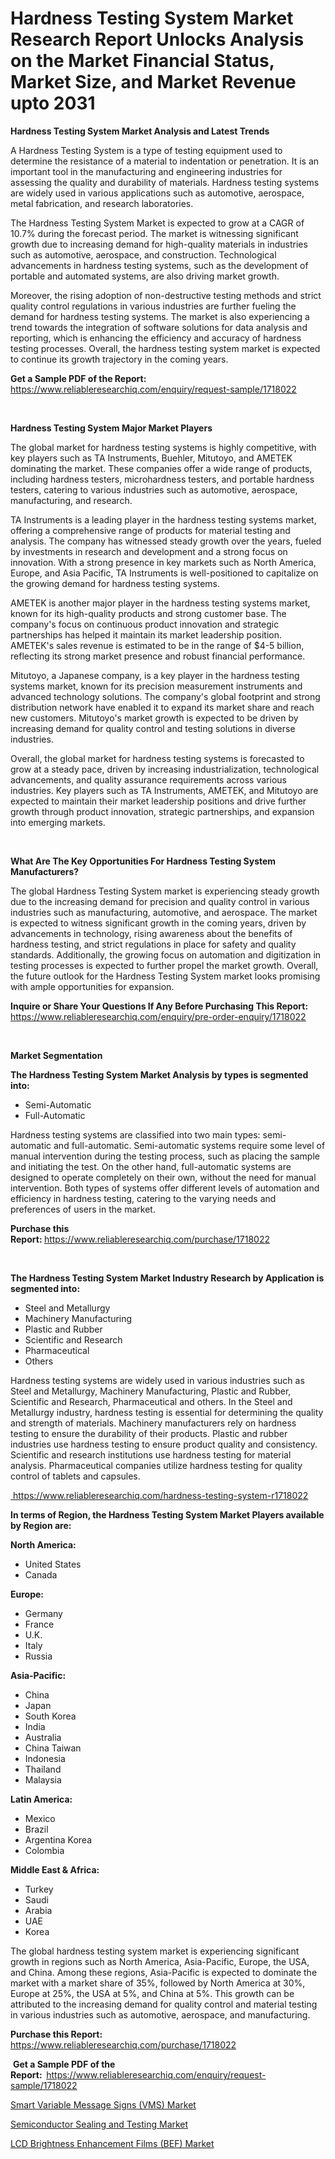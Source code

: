 <p><h1>Hardness Testing System Market Research Report Unlocks Analysis on the Market Financial Status, Market Size, and Market Revenue upto 2031</h1></p><p><strong>Hardness Testing System Market Analysis and Latest Trends</strong></p>
<p><p>A Hardness Testing System is a type of testing equipment used to determine the resistance of a material to indentation or penetration. It is an important tool in the manufacturing and engineering industries for assessing the quality and durability of materials. Hardness testing systems are widely used in various applications such as automotive, aerospace, metal fabrication, and research laboratories.</p><p>The Hardness Testing System Market is expected to grow at a CAGR of 10.7% during the forecast period. The market is witnessing significant growth due to increasing demand for high-quality materials in industries such as automotive, aerospace, and construction. Technological advancements in hardness testing systems, such as the development of portable and automated systems, are also driving market growth.</p><p>Moreover, the rising adoption of non-destructive testing methods and strict quality control regulations in various industries are further fueling the demand for hardness testing systems. The market is also experiencing a trend towards the integration of software solutions for data analysis and reporting, which is enhancing the efficiency and accuracy of hardness testing processes. Overall, the hardness testing system market is expected to continue its growth trajectory in the coming years.</p></p>
<p><strong>Get a Sample PDF of the Report:&nbsp;</strong> <a href="https://www.reliableresearchiq.com/enquiry/request-sample/1718022">https://www.reliableresearchiq.com/enquiry/request-sample/1718022</a></p>
<p>&nbsp;</p>
<p><strong>Hardness Testing System Major Market Players</strong></p>
<p><p>The global market for hardness testing systems is highly competitive, with key players such as TA Instruments, Buehler, Mitutoyo, and AMETEK dominating the market. These companies offer a wide range of products, including hardness testers, microhardness testers, and portable hardness testers, catering to various industries such as automotive, aerospace, manufacturing, and research.</p><p>TA Instruments is a leading player in the hardness testing systems market, offering a comprehensive range of products for material testing and analysis. The company has witnessed steady growth over the years, fueled by investments in research and development and a strong focus on innovation. With a strong presence in key markets such as North America, Europe, and Asia Pacific, TA Instruments is well-positioned to capitalize on the growing demand for hardness testing systems.</p><p>AMETEK is another major player in the hardness testing systems market, known for its high-quality products and strong customer base. The company's focus on continuous product innovation and strategic partnerships has helped it maintain its market leadership position. AMETEK's sales revenue is estimated to be in the range of $4-5 billion, reflecting its strong market presence and robust financial performance.</p><p>Mitutoyo, a Japanese company, is a key player in the hardness testing systems market, known for its precision measurement instruments and advanced technology solutions. The company's global footprint and strong distribution network have enabled it to expand its market share and reach new customers. Mitutoyo's market growth is expected to be driven by increasing demand for quality control and testing solutions in diverse industries.</p><p>Overall, the global market for hardness testing systems is forecasted to grow at a steady pace, driven by increasing industrialization, technological advancements, and quality assurance requirements across various industries. Key players such as TA Instruments, AMETEK, and Mitutoyo are expected to maintain their market leadership positions and drive further growth through product innovation, strategic partnerships, and expansion into emerging markets.</p></p>
<p>&nbsp;</p>
<p><strong>What Are The Key Opportunities For Hardness Testing System Manufacturers?</strong></p>
<p><p>The global Hardness Testing System market is experiencing steady growth due to the increasing demand for precision and quality control in various industries such as manufacturing, automotive, and aerospace. The market is expected to witness significant growth in the coming years, driven by advancements in technology, rising awareness about the benefits of hardness testing, and strict regulations in place for safety and quality standards. Additionally, the growing focus on automation and digitization in testing processes is expected to further propel the market growth. Overall, the future outlook for the Hardness Testing System market looks promising with ample opportunities for expansion.</p></p>
<p><strong>Inquire or Share Your Questions If Any Before Purchasing This Report:</strong> <a href="https://www.reliableresearchiq.com/enquiry/pre-order-enquiry/1718022">https://www.reliableresearchiq.com/enquiry/pre-order-enquiry/1718022</a></p>
<p>&nbsp;</p>
<p><strong>Market Segmentation</strong></p>
<p><strong>The Hardness Testing System Market Analysis by types is segmented into:</strong></p>
<p><ul><li>Semi-Automatic</li><li>Full-Automatic</li></ul></p>
<p><p>Hardness testing systems are classified into two main types: semi-automatic and full-automatic. Semi-automatic systems require some level of manual intervention during the testing process, such as placing the sample and initiating the test. On the other hand, full-automatic systems are designed to operate completely on their own, without the need for manual intervention. Both types of systems offer different levels of automation and efficiency in hardness testing, catering to the varying needs and preferences of users in the market.</p></p>
<p><strong>Purchase this Report:&nbsp;</strong><a href="https://www.reliableresearchiq.com/purchase/1718022">https://www.reliableresearchiq.com/purchase/1718022</a></p>
<p>&nbsp;</p>
<p><strong>The Hardness Testing System Market Industry Research by Application is segmented into:</strong></p>
<p><ul><li>Steel and Metallurgy</li><li>Machinery Manufacturing</li><li>Plastic and Rubber</li><li>Scientific and Research</li><li>Pharmaceutical</li><li>Others</li></ul></p>
<p><p>Hardness testing systems are widely used in various industries such as Steel and Metallurgy, Machinery Manufacturing, Plastic and Rubber, Scientific and Research, Pharmaceutical and others. In the Steel and Metallurgy industry, hardness testing is essential for determining the quality and strength of materials. Machinery manufacturers rely on hardness testing to ensure the durability of their products. Plastic and rubber industries use hardness testing to ensure product quality and consistency. Scientific and research institutions use hardness testing for material analysis. Pharmaceutical companies utilize hardness testing for quality control of tablets and capsules.</p></p>
<p><a href="https://www.reliableresearchiq.com/hardness-testing-system-r1718022">&nbsp;https://www.reliableresearchiq.com/hardness-testing-system-r1718022</a></p>
<p><strong>In terms of Region, the Hardness Testing System Market Players available by Region are:</strong></p>
<p>
    <p> <strong> North America: </strong>
        <ul>
            <li>United States</li>
            <li>Canada</li>
        </ul>
        </p> 
    <p> <strong> Europe: </strong>
        <ul>
            <li>Germany</li>
            <li>France</li>
            <li>U.K.</li>
            <li>Italy</li>
            <li>Russia</li>
        </ul>
        </p> 
    <p> <strong> Asia-Pacific: </strong>
        <ul>
            <li>China</li>
            <li>Japan</li>
            <li>South Korea</li>
            <li>India</li>
            <li>Australia</li>
            <li>China Taiwan</li>
            <li>Indonesia</li>
            <li>Thailand</li>
            <li>Malaysia</li>
        </ul>
        </p> 
    <p> <strong> Latin America: </strong>
        <ul>
            <li>Mexico</li>
            <li>Brazil</li>
            <li>Argentina Korea</li>
            <li>Colombia</li>
        </ul>
        </p> 
    <p> <strong> Middle East & Africa: </strong>
        <ul>
            <li>Turkey</li>
            <li>Saudi</li>
            <li>Arabia</li>
            <li>UAE</li>
            <li>Korea</li>
        </ul>
    </p>
    </p>
<p><p>The global hardness testing system market is experiencing significant growth in regions such as North America, Asia-Pacific, Europe, the USA, and China. Among these regions, Asia-Pacific is expected to dominate the market with a market share of 35%, followed by North America at 30%, Europe at 25%, the USA at 5%, and China at 5%. This growth can be attributed to the increasing demand for quality control and material testing in various industries such as automotive, aerospace, and manufacturing.</p></p>
<p><strong>Purchase this Report: </strong><a href="https://www.reliableresearchiq.com/purchase/1718022">https://www.reliableresearchiq.com/purchase/1718022</a></p>
<p>&nbsp;<strong>Get a Sample PDF of the Report:&nbsp;&nbsp;</strong><a href="https://www.reliableresearchiq.com/enquiry/request-sample/1718022">https://www.reliableresearchiq.com/enquiry/request-sample/1718022</a></p>
<p><strong></strong></p>
<p><p><a href="https://github.com/lesliranch56456/Market-Research-Report-List-1/blob/main/smart-variable-message-signs-vms-market.md">Smart Variable Message Signs (VMS) Market</a></p><p><a href="https://github.com/traceygray97887/Market-Research-Report-List-1/blob/main/semiconductor-sealing-and-testing-market.md">Semiconductor Sealing and Testing Market</a></p><p><a href="https://github.com/lianapter60/Market-Research-Report-List-1/blob/main/lcd-brightness-enhancement-films-bef-market.md">LCD Brightness Enhancement Films (BEF) Market</a></p></p>